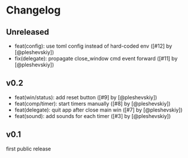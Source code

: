 # Changelog

## Unreleased

- feat(config): use toml config instead of hard-coded env ([#12] by
  [@pleshevskiy])
- fix(delegate): propagate close_window cmd event forward ([#11] by
  [@pleshevskiy])

## v0.2

- feat(win/status): add reset button ([#9] by [@pleshevskiy])
- feat(comp/timer): start timers manually ([#8] by [@pleshevskiy])
- feat(delegate): quit app after close main win ([#7] by [@pleshevskiy])
- feat(sound): add sounds for each timer ([#3] by [@pleshevskiy])

## v0.1

first public release

